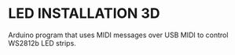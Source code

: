 # LED INSTALLATION 3D

Arduino program that uses MIDI messages over USB MIDI to control WS2812b LED strips.
